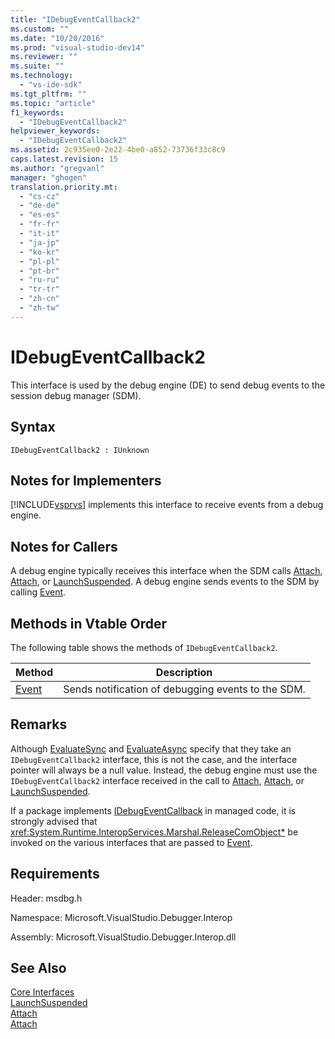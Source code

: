 ```yaml
---
title: "IDebugEventCallback2"
ms.custom: ""
ms.date: "10/20/2016"
ms.prod: "visual-studio-dev14"
ms.reviewer: ""
ms.suite: ""
ms.technology: 
  - "vs-ide-sdk"
ms.tgt_pltfrm: ""
ms.topic: "article"
f1_keywords: 
  - "IDebugEventCallback2"
helpviewer_keywords: 
  - "IDebugEventCallback2"
ms.assetid: 2c935ee0-2e22-4be0-a852-73736f33c8c9
caps.latest.revision: 15
ms.author: "gregvanl"
manager: "ghogen"
translation.priority.mt: 
  - "cs-cz"
  - "de-de"
  - "es-es"
  - "fr-fr"
  - "it-it"
  - "ja-jp"
  - "ko-kr"
  - "pl-pl"
  - "pt-br"
  - "ru-ru"
  - "tr-tr"
  - "zh-cn"
  - "zh-tw"
---
```

# IDebugEventCallback2
This interface is used by the debug engine (DE) to send debug events to the session debug manager (SDM).  
  
## Syntax  
  
```  
IDebugEventCallback2 : IUnknown  
```  
  
## Notes for Implementers  
 [!INCLUDE[vsprvs](../code-quality/includes/vsprvs_md.md)] implements this interface to receive events from a debug engine.  
  
## Notes for Callers  
 A debug engine typically receives this interface when the SDM calls [Attach](../extensibility-debugger-reference/idebugprogram2--attach.md), [Attach](../extensibility-debugger-reference/idebugengine2--attach.md), or [LaunchSuspended](../extensibility-debugger-reference/idebugenginelaunch2--launchsuspended.md). A debug engine sends events to the SDM by calling [Event](../extensibility-debugger-reference/idebugeventcallback2--event.md).  
  
## Methods in Vtable Order  
 The following table shows the methods of `IDebugEventCallback2`.  
  
|Method|Description|  
|------------|-----------------|  
|[Event](../extensibility-debugger-reference/idebugeventcallback2--event.md)|Sends notification of debugging events to the SDM.|  
  
## Remarks  
 Although [EvaluateSync](../extensibility-debugger-reference/idebugexpression2--evaluatesync.md) and [EvaluateAsync](../extensibility-debugger-reference/idebugexpression2--evaluateasync.md) specify that they take an `IDebugEventCallback2` interface, this is not the case, and the interface pointer will always be a null value. Instead, the debug engine must use the `IDebugEventCallback2` interface received in the call to [Attach](../extensibility-debugger-reference/idebugprogram2--attach.md), [Attach](../extensibility-debugger-reference/idebugengine2--attach.md), or [LaunchSuspended](../extensibility-debugger-reference/idebugenginelaunch2--launchsuspended.md).  
  
 If a package implements [IDebugEventCallback](../extensibility-debugger-reference/idebugeventcallback2.md) in managed code, it is strongly advised that <xref:System.Runtime.InteropServices.Marshal.ReleaseComObject*> be invoked on the various interfaces that are passed to [Event](../extensibility-debugger-reference/idebugeventcallback2--event.md).  
  
## Requirements  
 Header: msdbg.h  
  
 Namespace: Microsoft.VisualStudio.Debugger.Interop  
  
 Assembly: Microsoft.VisualStudio.Debugger.Interop.dll  
  
## See Also  
 [Core Interfaces](../extensibility-debugger-reference/core-interfaces.md)   
 [LaunchSuspended](../extensibility-debugger-reference/idebugenginelaunch2--launchsuspended.md)   
 [Attach](../extensibility-debugger-reference/idebugprogram2--attach.md)   
 [Attach](../extensibility-debugger-reference/idebugengine2--attach.md)